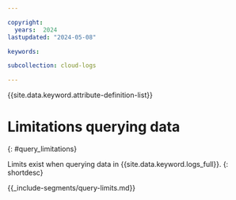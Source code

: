 ```yaml
---

copyright:
  years:  2024
lastupdated: "2024-05-08"

keywords:

subcollection: cloud-logs

---
```


{{site.data.keyword.attribute-definition-list}}

# Limitations querying data
{: #query_limitations}

Limits exist when querying data in {{site.data.keyword.logs_full}}.
{: shortdesc}

<!-- Query limits -->
{{_include-segments/query-limits.md}}
